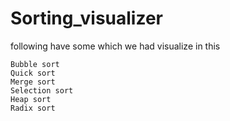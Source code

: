 # Sorting_visualizer
following have some which we had visualize in this
```
Bubble sort
Quick sort
Merge sort
Selection sort
Heap sort
Radix sort
```
